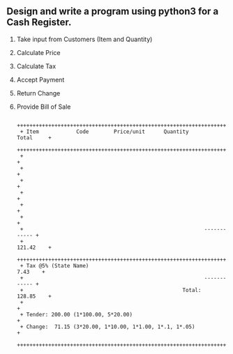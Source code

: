 ## Design and write a program using python3 for a Cash Register.
1. Take input from Customers (Item and Quantity)
2. Calculate Price
3. Calculate Tax
4. Accept Payment
5. Return Change
6. Provide Bill of Sale

        +++++++++++++++++++++++++++++++++++++++++++++++++++++++++++++++++++++++++
        + Item            Code        Price/unit      Quantity        Total     +
        +++++++++++++++++++++++++++++++++++++++++++++++++++++++++++++++++++++++++
        +                                                                       +
        +                                                                       +
        +                                                                       +
        +                                                                       +
        +                                                                       +
        +                                                                       +
        +                                                          ------------ +
        +                                                             121.42    +
        +++++++++++++++++++++++++++++++++++++++++++++++++++++++++++++++++++++++++
        + Tax @5% (State Name)                                          7.43    +
        +                                                          ------------ +
        +                                                   Total:    128.85    +
        +                                                                       +
        + Tender: 200.00 (1*100.00, 5*20.00)                                    +
        + Change:  71.15 (3*20.00, 1*10.00, 1*1.00, 1*.1, 1*.05)                +
        +++++++++++++++++++++++++++++++++++++++++++++++++++++++++++++++++++++++++
